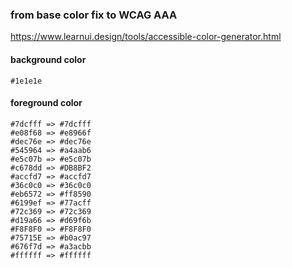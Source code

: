### from base color fix to WCAG AAA

https://www.learnui.design/tools/accessible-color-generator.html

#### background color

```
#1e1e1e
```

#### foreground color

```
#7dcfff => #7dcfff
#e08f68 => #e8966f
#dec76e => #dec76e
#545964 => #a4aab6
#e5c07b => #e5c07b
#c678dd => #DB8BF2
#accfd7 => #accfd7
#36c0c0 => #36c0c0
#eb6572 => #ff8590
#6199ef => #77acff
#72c369 => #72c369
#d19a66 => #d69f6b
#F8F8F0 => #F8F8F0
#75715E => #b0ac97
#676f7d => #a3acbb
#ffffff => #ffffff
```
